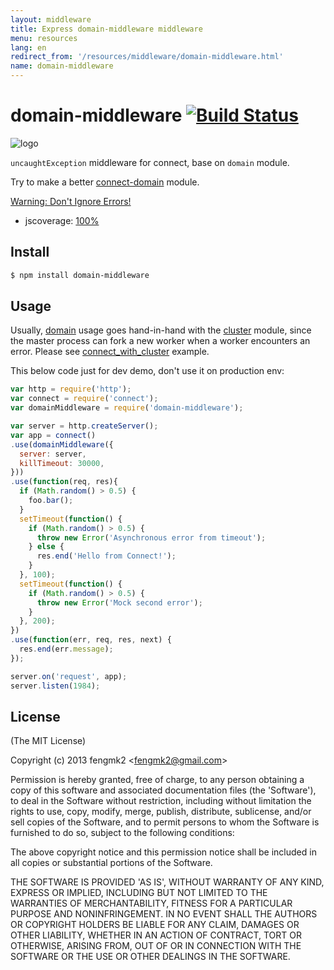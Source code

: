 ```yaml
---
layout: middleware
title: Express domain-middleware middleware
menu: resources
lang: en
redirect_from: '/resources/middleware/domain-middleware.html'
name: domain-middleware
---
```


domain-middleware [![Build Status](https://secure.travis-ci.org/fengmk2/domain-middleware.png)](http://travis-ci.org/fengmk2/domain-middleware)
=======

![logo](https://raw.github.com/fengmk2/domain-middleware/master/logo.png)

`uncaughtException` middleware for connect, base on `domain` module.

Try to make a better [connect-domain](https://github.com/baryshev/connect-domain) module.

[Warning: Don't Ignore Errors!](http://nodejs.org/docs/latest/api/domain.html#domain_warning_don_t_ignore_errors)

* jscoverage: [100%](http://fengmk2.github.com/coverage/domain-middleware.html)

## Install

```bash
$ npm install domain-middleware
```

## Usage

Usually, [domain](http://nodejs.org/docs/latest/api/domain.html) usage goes hand-in-hand with the [cluster](http://nodejs.org/docs/latest/api/cluster.html) module, since the master process can fork a new worker when a worker encounters an error. 
Please see [connect_with_cluster](https://github.com/fengmk2/domain-middleware/tree/master/example/connect_with_cluster) example.

This below code just for dev demo, don't use it on production env: 

```js
var http = require('http');
var connect = require('connect');
var domainMiddleware = require('domain-middleware');

var server = http.createServer();
var app = connect()
.use(domainMiddleware({
  server: server,
  killTimeout: 30000,
}))
.use(function(req, res){
  if (Math.random() > 0.5) {
    foo.bar();
  }
  setTimeout(function() {
    if (Math.random() > 0.5) {
      throw new Error('Asynchronous error from timeout');
    } else {
      res.end('Hello from Connect!');
    }
  }, 100);
  setTimeout(function() {
    if (Math.random() > 0.5) {
      throw new Error('Mock second error');
    }
  }, 200);
})
.use(function(err, req, res, next) {
  res.end(err.message);
});

server.on('request', app);
server.listen(1984);
```

## License 

(The MIT License)

Copyright (c) 2013 fengmk2 &lt;fengmk2@gmail.com&gt;

Permission is hereby granted, free of charge, to any person obtaining
a copy of this software and associated documentation files (the
'Software'), to deal in the Software without restriction, including
without limitation the rights to use, copy, modify, merge, publish,
distribute, sublicense, and/or sell copies of the Software, and to
permit persons to whom the Software is furnished to do so, subject to
the following conditions:

The above copyright notice and this permission notice shall be
included in all copies or substantial portions of the Software.

THE SOFTWARE IS PROVIDED 'AS IS', WITHOUT WARRANTY OF ANY KIND,
EXPRESS OR IMPLIED, INCLUDING BUT NOT LIMITED TO THE WARRANTIES OF
MERCHANTABILITY, FITNESS FOR A PARTICULAR PURPOSE AND NONINFRINGEMENT.
IN NO EVENT SHALL THE AUTHORS OR COPYRIGHT HOLDERS BE LIABLE FOR ANY
CLAIM, DAMAGES OR OTHER LIABILITY, WHETHER IN AN ACTION OF CONTRACT,
TORT OR OTHERWISE, ARISING FROM, OUT OF OR IN CONNECTION WITH THE
SOFTWARE OR THE USE OR OTHER DEALINGS IN THE SOFTWARE.
